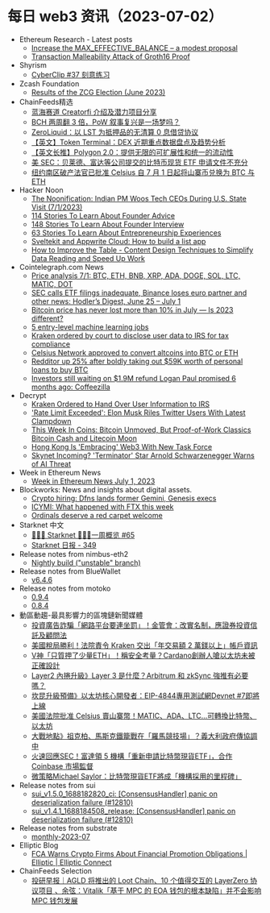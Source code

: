 # 每日 web3 资讯（2023-07-02）

- Ethereum Research - Latest posts
  - [Increase the MAX_EFFECTIVE_BALANCE – a modest proposal](https://ethresear.ch/t/increase-the-max-effective-balance-a-modest-proposal/15801/36)
  - [Transaction Malleability Attack of Groth16 Proof](https://ethresear.ch/t/transaction-malleability-attack-of-groth16-proof/15881/2)
- Shyrism
  - [CyberClip #37 刻意练习](https://shyrz.me/cyberclip-37-practice-deliberately/)
- Zcash Foundation
  - [Results of the ZCG Election (June 2023)](https://zfnd.org/results-of-the-zcg-election-june-2023/)
- ChainFeeds精选
  - [蓝海赛道 Creatorfi 介绍及潜力项目分享](https://mirror.xyz/0x901eA9e4c3D637C73a368B2bCD0E708992baE49C/5K4n8m0s4WuYYpgVCBSv6lLlUYfM8cJ51oBC909VpRU)
  - [BCH 两周翻 3 倍，PoW 叙事复兴是一场梦吗？](https://www.odaily.news/post/5188125)
  - [ZeroLiquid：以 LST 为抵押品的无清算 0 息借贷协议](https://ld-capital.medium.com/zeroliquid-以lst为抵押品的无清算0息借贷协议-bc1b06d0de22)
  - [【英文】Token Terminal：DEX 近期重点数据盘点及趋势分析](https://tokenterminal.com/weekly-fundamentals/exchanges-dex-69)
  - [【英文长推】Polygon 2.0：提供无限的可扩展性和统一的流动性](https://twitter.com/0xpolygonlabs/status/1674538238835343361)
  - [美 SEC：贝莱德、富达等公司提交的比特币现货 ETF 申请文件不充分](https://www.wsj.com/articles/sec-says-spot-bitcoin-etf-filings-are-inadequate-390336e8)
  - [纽约南区破产法官已批准 Celsius 自 7 月 1 日起将山寨币兑换为 BTC 与 ETH](https://www.coindesk.com/policy/2023/06/30/bankrupt-celsius-can-convert-altcoins-to-btc-eth-starting-july-1-following-sec-talks/)
- Hacker Noon
  - [The Noonification: Indian PM Woos Tech CEOs During U.S. State Visit  (7/1/2023)](https://hackernoon.com/7-1-2023-noonification?source=rss)
  - [114 Stories To Learn About Founder Advice](https://hackernoon.com/114-stories-to-learn-about-founder-advice?source=rss)
  - [148 Stories To Learn About Founder Interview](https://hackernoon.com/148-stories-to-learn-about-founder-interview?source=rss)
  - [63 Stories To Learn About Entrepreneurship Experiences](https://hackernoon.com/63-stories-to-learn-about-entrepreneurship-experiences?source=rss)
  - [Sveltekit and Appwrite Cloud: How to build a list app](https://hackernoon.com/sveltekit-and-appwrite-cloud-how-to-build-a-list-app?source=rss)
  - [How to Improve the Table - Content Design Techniques to Simplify Data Reading and Speed Up Work](https://hackernoon.com/how-to-improve-the-table-content-design-techniques-to-simplify-data-reading-and-speed-up-work?source=rss)
- Cointelegraph.com News
  - [Price analysis 7/1: BTC, ETH, BNB, XRP, ADA, DOGE, SOL, LTC, MATIC, DOT](https://cointelegraph.com/news/price-analysis-7-1-btc-eth-bnb-xrp-ada-doge-sol-ltc-matic-dot)
  - [SEC calls ETF filings inadequate, Binance loses euro partner and other news: Hodler’s Digest, June 25 – July 1](https://cointelegraph.com/magazine/sec-calls-etf-filings-inadequate-binance-loses-euro-partner-and-other-news-hodlers-digest-june-25-july-1/)
  - [Bitcoin price has never lost more than 10% in July — Is 2023 different?](https://cointelegraph.com/news/bitcoin-price-never-lost-july-2023-different)
  - [5 entry-level machine learning jobs](https://cointelegraph.com/news/5-entry-level-machine-learning-jobs)
  - [Kraken ordered by court to disclose user data to IRS for tax compliance](https://cointelegraph.com/news/kraken-ordered-by-court-disclose-user-data-irs-tax-compliance)
  - [Celsius Network approved to convert altcoins into BTC or ETH](https://cointelegraph.com/news/celsius-network-approved-convert-altcoins-into-btc-or-eth)
  - [Redditor up 25% after boldly taking out $59K worth of personal loans to buy BTC](https://cointelegraph.com/news/redditor-up-25-after-boldly-taking-out-59k-worth-of-personal-loans-to-buy-btc)
  - [Investors still waiting on $1.9M refund Logan Paul promised 6 months ago: Coffeezilla](https://cointelegraph.com/news/investors-still-waiting-on-refund-logan-paul-promised-six-months-ago)
- Decrypt
  - [Kraken Ordered to Hand Over User Information to IRS](https://decrypt.co/147023/kraken-irs-customer-user-records-data-information)
  - ['Rate Limit Exceeded': Elon Musk Riles Twitter Users With Latest Clampdown](https://decrypt.co/147013/twitter-rate-limit-exceeded-elon-musk-limits-access)
  - [This Week In Coins: Bitcoin Unmoved, But Proof-of-Work Classics Bitcoin Cash and Litecoin Moon](https://decrypt.co/147002/this-week-in-coins-bitcoin-level-cash-litecoin-moon)
  - [Hong Kong Is 'Embracing' Web3 With New Task Force](https://decrypt.co/147003/hong-kong-is-embracing-web3-with-new-task-force)
  - [Skynet Incoming? 'Terminator' Star Arnold Schwarzenegger Warns of AI Threat](https://decrypt.co/146967/skynet-incoming-terminator-star-arnold-schwarzenegger-warns-ai-threat)
- Week in Ethereum News
  - [Week in Ethereum News  July 1, 2023](https://weekinethereumnews.com/week-in-ethereum-news-july-1-2023/)
- Blockworks: News and insights about digital assets.
  - [Crypto hiring: Dfns lands former Gemini, Genesis execs](https://blockworks.co/news/dfns-lands-former-gemini-genesis-execs)
  - [ICYMI: What happened with FTX this week](https://blockworks.co/news/ftx-this-week)
  - [Ordinals deserve a red carpet welcome](https://blockworks.co/news/bitcoin-miners-ordinals-halving)
- Starknet 中文
  - [👩🏽‍🚀 Starknet 👨🏽‍🚀一周概览 #65](https://starknetzh.substack.com/p/starknet-65-620)
  - [Starknet 日报 - 349](https://starknetzh.substack.com/p/starknet-349)
- Release notes from nimbus-eth2
  - [Nightly build ("unstable" branch)](https://github.com/status-im/nimbus-eth2/releases/tag/nightly)
- Release notes from BlueWallet
  - [v6.4.6](https://github.com/BlueWallet/BlueWallet/releases/tag/v6.4.6)
- Release notes from motoko
  - [0.9.4](https://github.com/dfinity/motoko/releases/tag/0.9.4)
  - [0.8.4](https://github.com/dfinity/motoko/releases/tag/0.8.4)
- 動區動趨-最具影響力的區塊鏈新聞媒體
  - [投資廣告詐騙「網路平台要連坐罰」！金管會：改實名制，應證券投資信託及顧問法](https://www.blocktempo.com/real-name-rule-for-online-investment-ad-platform-will-assume-joint-liability/)
  - [美國稅局勝利！法院責令 Kraken 交出「年交易額 2 萬鎂以上」帳戶資訊](https://www.blocktempo.com/us-court-order-kraken-turn-over-users-information-to-the-irs/)
  - [V神「只質押了少量ETH」！稱安全考量？Cardano創辦人嗆以太坊未被正確設計](https://www.blocktempo.com/vitalik-says-he-stakes-only-a-modest-portion-of-ethereum/)
  - [Layer2 內捲升級》Layer 3 是什麼？Arbitrum 和 zkSync 強推有必要嗎？](https://www.blocktempo.com/what-problem-can-layer-3-solutions-solve/)
  - [坎昆升級預備》以太坊核心開發者：EIP-4844專用測試網Devnet #7即將上線](https://www.blocktempo.com/ethereum-eip-4844-dedicated-test-network-launching-soon/)
  - [美國法院批准 Celsius 賣山寨幣！MATIC、ADA、LTC…可轉換比特幣、以太坊](https://www.blocktempo.com/celsius-was-granted-to-convert-altcoins-to-btc-eth/)
  - [大戰地點》祖克柏、馬斯克鐵籠戰在「羅馬競技場」？義大利政府傳協調中](https://www.blocktempo.com/cage-fight-between-elon-musk-mark-zuckerberg-may-happen-at-colosseum/)
  - [火速回應SEC！富達領 5 機構「重新申請比特幣現貨ETF」，合作 Coinbase 市場監督](https://www.blocktempo.com/fidelity-invesco-vaneck-21share-refiles-bitcoin-etf-application/)
  - [微策略Michael Saylor：比特幣現貨ETF將成「機構採用的里程碑」](https://www.blocktempo.com/bitcoin-spot-etf-will-be-a-milestone-for-institutional-adoption-michael-saylor-said/)
- Release notes from sui
  - [sui_v1.5.0_1688182820_ci: [ConsensusHandler] panic on deserialization failure (#12810)](https://github.com/MystenLabs/sui/releases/tag/sui_v1.5.0_1688182820_ci)
  - [sui_v1.4.1_1688184508_release: [ConsensusHandler] panic on deserialization failure (#12810)](https://github.com/MystenLabs/sui/releases/tag/sui_v1.4.1_1688184508_release)
- Release notes from substrate
  - [monthly-2023-07](https://github.com/paritytech/substrate/releases/tag/monthly-2023-07)
- Elliptic Blog
  - [FCA Warns Crypto Firms About Financial Promotion Obligations | Elliptic | Elliptic Connect](https://www.elliptic.co/blog/analysis/fca-warns-crypto-firms-about-financial-promotion-obligations)
- ChainFeeds Selection
  - [投研早报｜AGLD 将推出的 Loot Chain、10 个值得交互的 LayerZero 协议项目 、余弦：Vitalik「基于 MPC 的 EOA 钱包的根本缺陷」并不会影响 MPC 钱包发展](https://substack.chainfeeds.xyz/p/agld-loot-chain10-layerzero-vitalik)
